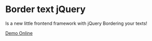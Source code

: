 # Border text jQuery
Is a new little frontend framework with jQuery
Bordering your texts!

<a target="_blank" href="http://jsfiddle.net/1nbsue32/">Demo Online</a>
